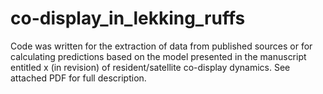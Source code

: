 # co-display_in_lekking_ruffs
Code was written for the extraction of data from published sources or for calculating predictions based on the model presented in the manuscript entitled x (in revision) of resident/satellite co-display dynamics. See attached PDF for full description.
